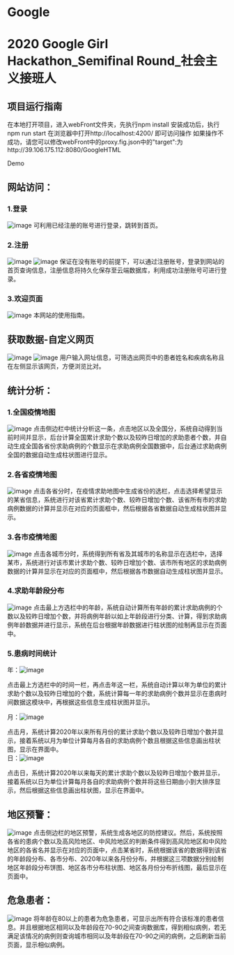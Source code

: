# Google
# 2020 Google Girl Hackathon_Semifinal Round_社会主义接班人
## 项目运行指南
在本地打开项目，进入webFront文件夹，先执行npm install
安装成功后，执行npm run start
在浏览器中打开http://localhost:4200/
即可访问操作
如果操作不成功，请您可以修改webFront中的proxy.fig.json中的"target":为http://39.106.175.112:8080/GoogleHTML

Demo
## 网站访问：
### 1.登录 
![image](images/log.png)
可利用已经注册的账号进行登录，跳转到首页。
### 2.注册
![image](https://github.com/nagidvil/Google/blob/master/images/regist.png)
![image](https://github.com/nagidvil/Google/blob/master/images/regist_sucess.png)
保证在没有账号的前提下，可以通过注册账号，登录到网站的首页查询信息，注册信息将持久化保存至云端数据库，利用成功注册账号可进行登录。
### 3.欢迎页面
![image](https://github.com/nagidvil/Google/blob/master/images/weclome.png) 
本网站的使用指南。
## 获取数据-自定义网页
![image](https://github.com/nagidvil/Google/blob/master/images/self.png)
![image](https://github.com/nagidvil/Google/blob/master/images/self_get.png)
 用户输入网址信息，可筛选出网页中的患者姓名和疾病名称且在左侧显示该网页，方便浏览比对。
## 统计分析：
### 1.全国疫情地图
![image](https://github.com/nagidvil/Google/blob/master/images/statistic1.png)
点击侧边栏中统计分析这一条，点击地区以及全国分，系统自动得到当前时间并显示，后台计算全国累计求助个数以及较昨日增加的求助患者个数，并自动生成全国各省份求助病例的个数显示在求助病例全国数据中，后台通过求助病例全国的数据自动生成柱状图进行显示。
### 2.各省疫情地图
![image](https://github.com/nagidvil/Google/blob/master/images/statistic2.png)
点击各省分时，在疫情求助地图中生成省份的选栏，点击选择希望显示的某省信息，系统进行对该省累计求助个数、较昨日增加个数、该省所有市的求助病例数据的计算并显示在对应的页面框中，然后根据各省数据自动生成柱状图并显示。
### 3.各市疫情地图
![image](https://github.com/nagidvil/Google/blob/master/images/statistic3.png)
点击各城市分时，系统得到所有省及其城市的名称显示在选栏中，选择某市，系统进行对该市累计求助个数、较昨日增加个数、该市所有地区的求助病例数据的计算并显示在对应的页面框中，然后根据各市数据自动生成柱状图并显示。
### 4.求助年龄段分布
![image](https://github.com/nagidvil/Google/blob/master/images/statistic4.png)
点击最上方选栏中的年龄，系统自动计算所有年龄的累计求助病例的个数以及较昨日增加个数，并将病例年龄以如上年龄段进行分类、计算，得到求助病例年龄数据并进行显示，系统在后台根据年龄数据进行柱状图的绘制再显示在页面中。
### 5.患病时间统计
年：![image](https://github.com/nagidvil/Google/blob/master/images/statistic5.png)
 
点击最上方选栏中的时间一栏，再点击年这一栏，系统自动计算以年为单位的累计求助个数以及较昨日增加的个数，系统计算每一年的求助病例个数并显示在患病时间数据这模块中，再根据这些信息生成柱状图并显示。        
  
月：![image](https://github.com/nagidvil/Google/blob/master/images/statistic6.png)
 
点击月，系统计算2020年以来所有月份的累计求助个数以及较昨日增加个数并显示，接着系统以月为单位计算每月各自的求助病例个数且根据这些信息画出柱状图，显示在界面中。  
日：![image](https://github.com/nagidvil/Google/blob/master/images/statistic7.png)
 
点击日，系统计算2020年以来每天的累计求助个数以及较昨日增加个数并显示，接着系统以日为单位计算每月各自的求助病例个数并将这些日期由小到大排序显示，然后根据这些信息画出柱状图，显示在界面中。
## 地区预警：
 ![image](https://github.com/nagidvil/Google/blob/master/images/region.png)
点击侧边栏的地区预警，系统生成各地区的防控建议。然后，系统按照各省的患病个数以及高风险地区、中风险地区的判断条件得到高风险地区和中风险地区的各省名并显示在对应的页面中，点击某省时，系统根据该省的数据得到该省的年龄段分布、各市分布、2020年以来各月份分布，并根据这三项数据分别绘制地区年龄段分布饼图、地区各市分布柱状图、地区各月份分布折线图，最后显示在页面中。
## 危急患者：
![image](https://github.com/nagidvil/Google/blob/master/images/critical_patient.png)
将年龄在80以上的患者为危急患者，可显示出所有符合该标准的患者信息。并且根据地区相同以及年龄段在70-90之间查询数据库，得到相似病例，若无满足该情况的病例则查询城市相同以及年龄段在70-90之间的病例，之后刷新当前页面，显示相似病例。


